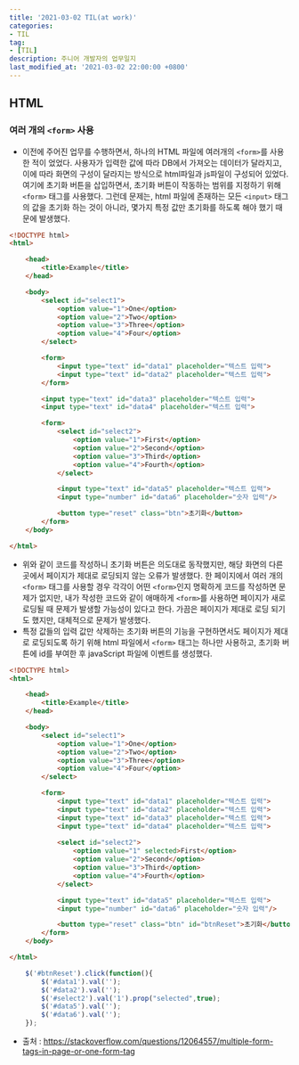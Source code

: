 ```yaml
---
title: '2021-03-02 TIL(at work)'
categories:
- TIL
tag:
- [TIL]
description: 주니어 개발자의 업무일지
last_modified_at: '2021-03-02 22:00:00 +0800'
---
```


## HTML
### 여러 개의 `<form>` 사용
- 이전에 주어진 업무를 수행하면서, 하나의 HTML 파일에 여러개의 `<form>`를 사용한 적이 었었다. 사용자가 입력한 값에 따라 DB에서 가져오는 데이터가 달라지고, 이에 따라 화면의 구성이 달라지는 방식으로 html파일과 js파일이 구성되어 있었다. 여기에 초기화 버튼을 삽입하면서, 초기화 버튼이 작동하는 범위를 지정하기 위해 `<form>` 태그를 사용했다. 그런데 문제는, html 파일에 존재하는 모든 `<input>` 태그의 값을 초기화 하는 것이 아니라, 몇가지 특정 값만 초기화를 하도록 해야 했기 때문에 발생했다.

```html
<!DOCTYPE html>
<html>

    <head>
        <title>Example</title>
    </head>

    <body>
        <select id="select1">
            <option value="1">One</option>
            <option value="2">Two</option>
            <option value="3">Three</option>						
            <option value="4">Four</option>
        </select>

        <form>
            <input type="text" id="data1" placeholder="텍스트 입력">
            <input type="text" id="data2" placeholder="텍스트 입력">
        </form>

        <input type="text" id="data3" placeholder="텍스트 입력">
        <input type="text" id="data4" placeholder="텍스트 입력">

        <form>
            <select id="select2">
                <option value="1">First</option>
                <option value="2">Second</option>
                <option value="3">Third</option>
                <option value="4">Fourth</option>
            </select>

            <input type="text" id="data5" placeholder="텍스트 입력">
            <input type="number" id="data6" placeholder="숫자 입력"/>

            <button type="reset" class="btn">초기화</button>
        </form>
    </body>

</html>
```
- 위와 같이 코드를 작성하니 초기화 버튼은 의도대로 동작했지만, 해당 화면의 다른 곳에서 페이지가 제대로 로딩되지 않는 오류가 발생했다. 한 페이지에서 여러 개의 `<form>` 태그를 사용할 경우 각각이 어떤 `<form>`인지 명확하게 코드를 작성하면 문제가 없지만, 내가 작성한 코드와 같이 애매하게 `<form>`를 사용하면 페이지가 새로 로딩될 때 문제가 발생할 가능성이 있다고 한다. 가끔은 페이지가 제대로 로딩 되기도 했지만, 대체적으로 문제가 발생했다.
- 특정 값들의 입력 값만 삭제하는 초기화 버튼의 기능을 구현하면서도 페이지가 제대로 로딩되도록 하기 위해 html 파일에서 `<form>` 태그는 하나만 사용하고, 초기화 버튼에 id를 부여한 후 javaScript 파일에 이벤트를 생성했다.

```html
<!DOCTYPE html>
<html>

    <head>
        <title>Example</title>
    </head>

    <body>
        <select id="select1">
            <option value="1">One</option>
            <option value="2">Two</option>
            <option value="3">Three</option>						
            <option value="4">Four</option>
        </select>

        <form>
            <input type="text" id="data1" placeholder="텍스트 입력">
            <input type="text" id="data2" placeholder="텍스트 입력">
            <input type="text" id="data3" placeholder="텍스트 입력">
            <input type="text" id="data4" placeholder="텍스트 입력">
            
            <select id="select2">
                <option value="1" selected>First</option>
                <option value="2">Second</option>
                <option value="3">Third</option>
                <option value="4">Fourth</option>
            </select>

            <input type="text" id="data5" placeholder="텍스트 입력">
            <input type="number" id="data6" placeholder="숫자 입력"/>

            <button type="reset" class="btn" id="btnReset">초기화</button>
        </form>
    </body>

</html>
```



```javascript
    $('#btnReset').click(function(){
        $('#data1').val('');
        $('#data2').val('');
        $('#select2').val('1').prop("selected",true);
        $('#data5').val('');
        $('#data6').val('');
    });
```
- 출처 : https://stackoverflow.com/questions/12064557/multiple-form-tags-in-page-or-one-form-tag

